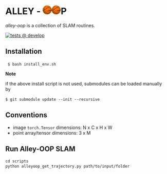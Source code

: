 <!-- title -->
# ALLEY - <img src="./tests/test_data/bball.jpeg" alt="o" width="28"/><img src="./tests/test_data/bball.jpeg" alt="o" width="28"/>P

*alley-oop* is a collection of SLAM routines.

[![tests @ develop](https://github.com/aimi-lab/alley-oop/workflows/tests/badge.svg?branch=develop&event=push)](https://github.com/aimi-lab/alley-oop/actions/workflows/tests.yaml)

## Installation

``` $ bash install_env.sh```

**Note**

if the above install script is not used, submodules can be loaded manually by

``` $ git submodule update --init --recursive ```

## Conventions

- image ```torch.Tensor``` dimensions: N x C x H x W
- point array/tensor dimensions: 3 x M

## Run Alley-OOP SLAM

    cd scripts
    python alleyoop_get_trajectory.py path/to/input/folder
